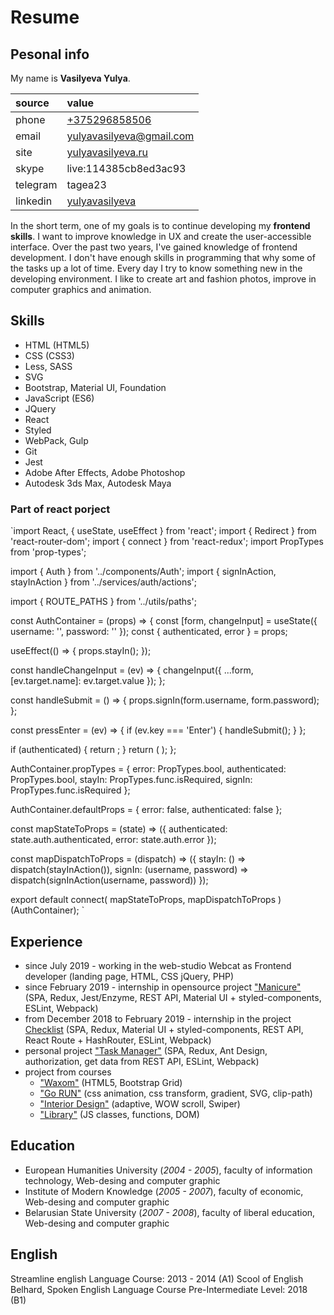 # Resume

## Pesonal info

My name is **Vasilyeva Yulya**.

| source   | value                                                         |
| :------- | :------------------------------------------------------------ |
| phone    | [+375296858506](tel:+375296858506)                            |
| email    | [yulyavasilyeva@gmail.com](mailto:yulyavasilyeva@gmail.com)   |
| site     | [yulyavasilyeva.ru](https://yulyavasilyeva.ru)                |
| skype    | live:114385cb8ed3ac93                                         |
| telegram | tagea23                                                       |
| linkedin | [yulyavasilyeva](https://www.linkedin.com/in/yulyavasilyeva/) |

In the short term, one of my goals is to continue developing my **frontend skills**. 
I want to improve knowledge in UX and create the user-accessible interface. Over the past two years, I've gained knowledge of frontend development. I don't have enough skills in programming that why some of the tasks up a lot of time. Every day I try to know something new in the developing environment. I like to create art and fashion photos, improve in computer graphics and animation.

## Skills
- HTML (HTML5)
- CSS (CSS3)
- Less, SASS
- SVG
- Bootstrap, Material UI, Foundation
- JavaScript (ES6)
- JQuery
- React
- Styled
- WebPack, Gulp
- Git
- Jest
- Adobe After Effects, Adobe Photoshop
- Autodesk 3ds Max, Autodesk Maya
 
 ### Part of react porject
 `import React, { useState, useEffect } from 'react';
import { Redirect } from 'react-router-dom';
import { connect } from 'react-redux';
import PropTypes from 'prop-types';

import { Auth } from '../components/Auth';
import { signInAction, stayInAction } from '../services/auth/actions';

import { ROUTE_PATHS } from '../utils/paths';

const AuthContainer = (props) => {
  const [form, changeInput] = useState({ username: '', password: '' });
  const { authenticated, error } = props;

  useEffect(() => {
    props.stayIn();
  });

  const handleChangeInput = (ev) => {
    changeInput({
      ...form,
      [ev.target.name]: ev.target.value
    });
  };

  const handleSubmit = () => {
    props.signIn(form.username, form.password);
  };

  const pressEnter = (ev) => {
    if (ev.key === 'Enter') {
      handleSubmit();
    }
  };

  if (authenticated) {
    return <Redirect to={ROUTE_PATHS.root} />;
  }
  return (
    <Auth
      error={error}
      value={form}
      handleChangeInput={handleChangeInput}
      pressEnter={pressEnter}
      handleSubmit={handleSubmit}
    />
  );
};

AuthContainer.propTypes = {
  error: PropTypes.bool,
  authenticated: PropTypes.bool,
  stayIn: PropTypes.func.isRequired,
  signIn: PropTypes.func.isRequired
};

AuthContainer.defaultProps = {
  error: false,
  authenticated: false
};


const mapStateToProps = (state) => ({
  authenticated: state.auth.authenticated,
  error: state.auth.error
});

const mapDispatchToProps = (dispatch) => ({
  stayIn: () => dispatch(stayInAction()),
  signIn: (username, password) => dispatch(signInAction(username, password))
});

export default connect(
  mapStateToProps,
  mapDispatchToProps
)(AuthContainer);
`

## Experience

- since July 2019 - working in the web-studio Webcat as Frontend developer (landing page, HTML, CSS jQuery, PHP)
- since February 2019 - internship in opensource project ["Manicure"](http://github.com/tagea/manicure-web-support) (SPA, Redux, Jest/Enzyme, REST API, Material UI + styled-components, ESLint, Webpack)
- from December 2018 to February 2019 -  internship in the project [Checklist](http://github.com/gtd-checklist/checklist-web) (SPA, Redux, Material UI + styled-components, REST API, React Route + HashRouter, ESLint, Webpack)
- personal project ["Task Manager"](https://yulyavasilyeva.ru/task-manager) (SPA, Redux, Ant Design, authorization, get data from REST API, ESLint, Webpack)
- project from courses 
  - ["Waxom"](http://tagea.github.io/Waxom-landing/) (HTML5, Bootstrap Grid)
  - ["Go RUN"](https://tagea.github.io/goRUN/) (css animation, css transform, gradient, SVG, clip-path)
  - ["Interior Design"](http://tagea.github.io/Studio-interior-Bootstrap/) (adaptive, WOW scroll, Swiper)
  - ["Library"](https://github.com/tagea/Cinema-List) (JS classes, functions, DOM)


## Education

- European Humanities University (*2004 - 2005*), faculty of information technology, Web-desing and computer graphic
- Institute of Modern Knowledge (*2005 - 2007*), faculty of economic, Web-desing and computer graphic
- Belarusian State University (*2007 - 2008*), faculty of liberal education, Web-desing and computer graphic


## English

Streamline english Language Course: 2013 - 2014 (A1)
Scool of English Belhard, Spoken English Language Course Pre-Intermediate Level: 2018 (B1)